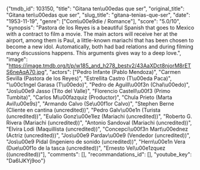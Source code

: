 {"tmdb_id": 103150, "title": "Gitana ten\u00edas que ser", "original_title": "Gitana ten\u00edas que ser", "slug_title": "gitana-tenias-que-ser", "date": "1953-11-19", "genre": ["Com\u00e9die / Romance"], "score": "5.0/10", "synopsis": "Pastora de los Reyes is a beautiful Spanish that goes to Mexico with a contract to film a movie. The main actors will receive her at the airport, among them is Paul, a little-known mariachi that has been chosen to become a new idol. Automatically, both had bad relations and during filming many discussions happens. This arguments gives way to a deep love.", "image": "https://image.tmdb.org/t/p/w185_and_h278_bestv2/43AaXDct8njorM8rETS6neAqA70.jpg", "actors": ["Pedro Infante (Pablo Mendoza)", "Carmen Sevilla (Pastora de los Reyes)", "Estrellita Castro (T\u00eda Paca)", "\u00c1ngel Garasa (T\u00edo)", "Pedro de Aguill\u00f3n (Chal\u00edo)", "Jos\u00e9 Jasso (Tito del Valle)", "Florencio Castell\u00f3 (Primo Tumbita)", "Carlos M\u00fazquiz (Productor)", "Chula Prieto (Marta Avil\u00e9s)", "Armando Calvo (Se\u00f1or Calvo)", "Stephen Berne (Cliente en cantina (uncredited))", "Pedro Galv\u00e1n (Turista (uncredited))", "Eulalio Gonz\u00e1lez (Mariachi (uncredited))", "Roberto G. Rivera (Mariachi (uncredited))", "Antonio Sandoval (Mariachi (uncredited))", "Elvira Lodi (Maquillista (uncredited))", "Concepci\u00f3n Mart\u00ednez (Actriz (uncredited))", "Jos\u00e9 Pardav\u00e9 (Vendedor (uncredited))", "Jos\u00e9 Pidal (Ingeniero de sonido (uncredited))", "Hern\u00e1n Vera (Due\u00f1o de la tasca (uncredited))", "Ernesto Vel\u00e1zquez ((uncredited))"], "comments": [], "recommandations_id": [], "youtube_key": "Da6IJKYj9oo"}